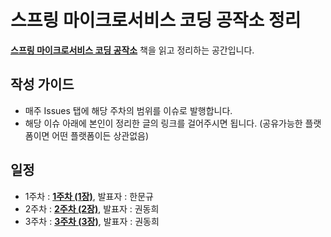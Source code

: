 # 스프링 마이크로서비스 코딩 공작소 정리

[**스프링 마이크로서비스 코딩 공작소**](http://www.yes24.com/Product/Goods/67473377) 책을 읽고 정리하는 공간입니다.

## 작성 가이드
* 매주 Issues 탭에 해당 주차의 범위를 이슈로 발행합니다.
* 해당 이슈 아래에 본인이 정리한 글의 링크를 걸어주시면 됩니다. (공유가능한 플랫폼이면 어떤 플랫폼이든 상관없음)

## 일정
* 1주차 : [**1주차 (1장)**](https://github.com/hmg0616/microserviceInAction/issues/1), 발표자 : 한문규
* 2주차 : [**2주차 (2장)**](https://github.com/hmg0616/microserviceInAction/issues/2), 발표자 : 권동희
* 3주차 : [**3주차 (3장)**](https://github.com/hmg0616/microserviceInAction/issues/3), 발표자 : 권동희
